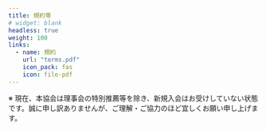 ```yaml
---
title: 規約等
# widget: blank
headless: true
weight: 100
links:
  - name: 規約
    url: "terms.pdf"
    icon_pack: fas
    icon: file-pdf
---
```

<!-- 協会規約は [こちら](terms.pdf) -->

※ 現在、本協会は理事会の特別推薦等を除き、新規入会はお受けしていない状態です。誠に申し訳ありませんが、ご理解・ご協力のほど宜しくお願い申し上げます。


